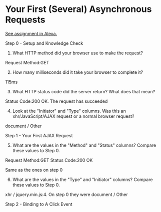 # Your First (Several) Asynchronous Requests

[See assignment in Alexa.](https://alexa.bitmaker.co/cohorts/67/assignments/2055/latest)

Step 0 - Setup and Knowledge Check

1. What HTTP method did your browser use to make the request?

Request Method:GET

2. How many milliseconds did it take your browser to complete it?

115ms

3. What HTTP status code did the server return? What does that mean?

Status Code:200 OK. The request has succeeded

4. Look at the "Initiator" and "Type" columns. Was this an xhr/JavaScript/AJAX request or a normal browser request?

document / Other

Step 1 - Your First AJAX Request

5. What are the values in the "Method" and "Status" columns? Compare these values to Step 0.

Request Method:GET
Status Code:200 OK

Same as the ones on step 0

6. What are the values in the "Type" and "Initiator" columns? Compare these values to Step 0.

xhr /	jquery.min.js:4. On step 0 they were document / Other

Step 2 - Binding to A Click Event


